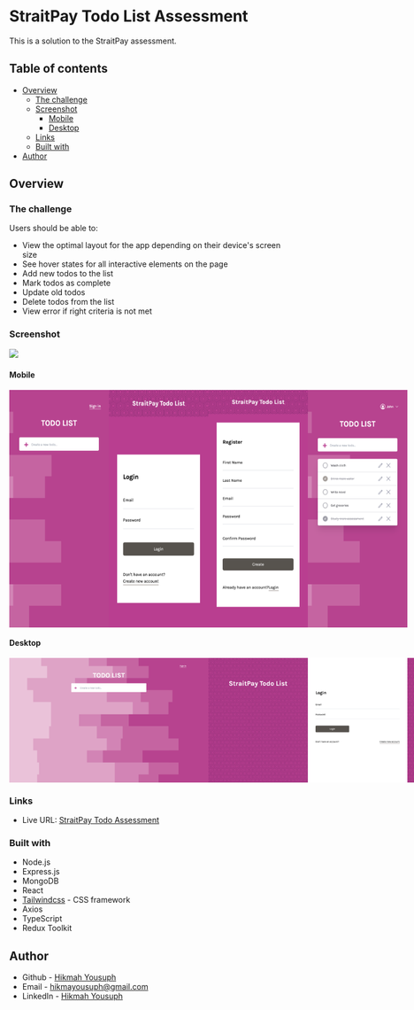 # StraitPay Todo List Assessment

This is a solution to the StraitPay assessment. 

## Table of contents

- [Overview](#overview)
  - [The challenge](#the-challenge)
  - [Screenshot](#screenshot)
      - [Mobile](#mobile)
      - [Desktop](#desktop)
  - [Links](#links)
  - [Built with](#built-with)
- [Author](#author)

## Overview

### The challenge

Users should be able to:

- View the optimal layout for the app depending on their device's screen size
- See hover states for all interactive elements on the page
- Add new todos to the list
- Mark todos as complete
- Update old todos
- Delete todos from the list
- View error if right criteria is not met



### Screenshot

![](./screenshot.jpg)

#### Mobile

<div style="display:flex; flex-wrap:wrap gap-4">
<img src="./screenshots/straitpay-assessment-mobile-no-user.png" width='180px'>  
<img src="./screenshots/straitpay-assessment-mobile-login.png" width='180px'>  
<img src="./screenshots/straitpay-assessment-mobile-register.png" width='180px'>  
<img src="./screenshots/straitpay-assessment-mobile-home.png" width='180px'> 
</div>



#### Desktop
<div style="display:flex; flex-wrap:wrap gap-4">
<img src="./screenshots/straitpay-assessment-no-user.png" width='360px'>  
<img src="./screenshots/straitpay-assessment-login.png" width='360px'>  
<img src="./screenshots/straitpay-assessment-register.png" width='360px'>  
<img src="./screenshots/straitpay-assessment-home.png" width='360px'> 
</div>


### Links

- Live  URL: [StraitPay Todo Assessment](https://straitpay-todo-assessment.surge.sh/)

### Built with


- Node.js
- Express.js
- MongoDB
- React
- [Tailwindcss](https://tailwindcss.com/) - CSS framework
- Axios
- TypeScript
- Redux Toolkit


## Author

- Github - [Hikmah Yousuph](https://github.com/Hikmahx)
- Email - [hikmayousuph@gmail.com](hikmayousuph@gmail.com)
- LinkedIn - [Hikmah Yousuph](linkedin.com/in/hikmah-yousuph-449467204/)
